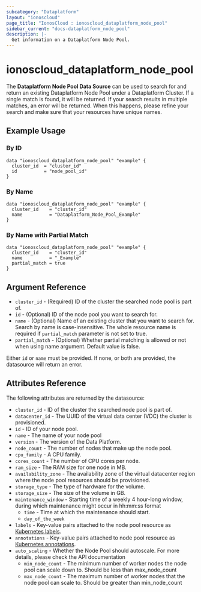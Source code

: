 ```yaml
---
subcategory: "Dataplatform"
layout: "ionoscloud"
page_title: "IonosCloud : ionoscloud_dataplatform_node_pool"
sidebar_current: "docs-dataplatform_node_pool"
description: |-
  Get information on a Dataplatform Node Pool.
---
```


# ionoscloud_dataplatform_node_pool

The **Dataplatform Node Pool Data Source** can be used to search for and return an existing Dataplatform Node Pool under a Dataplatform Cluster.
If a single match is found, it will be returned. If your search results in multiple matches, an error will be returned.
When this happens, please refine your search and make sure that your resources have unique names.

## Example Usage

### By ID
```hcl
data "ionoscloud_dataplatform_node_pool" "example" {
  cluster_id  = "cluster_id"
  id	      = "node_pool_id"
}
```

### By Name

```hcl
data "ionoscloud_dataplatform_node_pool" "example" {
  cluster_id    = "cluster_id"
  name      	= "Dataplatform_Node_Pool_Example"
}
```

### By Name with Partial Match

```hcl
data "ionoscloud_dataplatform_node_pool" "example" {
  cluster_id    = "cluster_id"
  name      	= "_Example"
  partial_match = true
}
```

## Argument Reference

* `cluster_id` - (Required) ID of the cluster the searched node pool is part of.
* `id` - (Optional) ID of the node pool you want to search for.
* `name` - (Optional) Name of an existing cluster that you want to search for. Search by name is case-insensitive. The whole resource name is required if `partial_match` parameter is not set to true.
* `partial_match` - (Optional) Whether partial matching is allowed or not when using name argument. Default value is false.

Either `id` or `name` must be provided. If none, or both are provided, the datasource will return an error.

## Attributes Reference

The following attributes are returned by the datasource:

* `cluster_id` - ID of the cluster the searched node pool is part of.
* `datacenter_id` - The UUID of the virtual data center (VDC) the cluster is provisioned.
* `id` - ID of your node pool.
* `name` - The name of your node pool
* `version` - The version of the Data Platform.
* `node_count` - The number of nodes that make up the node pool.
* `cpu_family` - A CPU family.
* `cores_count` - The number of CPU cores per node. 
* `ram_size` - The RAM size for one node in MB. 
* `availability_zone` - The availability zone of the virtual datacenter region where the node pool resources should be provisioned. 
* `storage_type` - The type of hardware for the volume. 
* `storage_size` - The size of the volume in GB. 
* `maintenance_window` - Starting time of a weekly 4 hour-long window, during which maintenance might occur in hh:mm:ss format
  * `time` - Time at which the maintenance should start. 
  * `day_of_the_week` 
* `labels` - Key-value pairs attached to the node pool resource as [Kubernetes labels](https://kubernetes.io/docs/concepts/overview/working-with-objects/labels/).
* `annotations` - Key-value pairs attached to node pool resource as [Kubernetes annotations](https://kubernetes.io/docs/concepts/overview/working-with-objects/annotations/).
* `auto_scaling` - Whether the Node Pool should autoscale. For more details, please check the API documentation
  - `min_node_count` - The minimum number of worker nodes the node pool can scale down to. Should be less than max_node_count
  - `max_node_count` - The maximum number of worker nodes that the node pool can scale to. Should be greater than min_node_count
